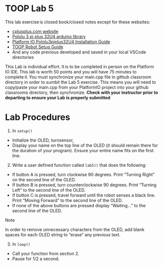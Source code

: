 # TOOP Lab 5
This lab exercise is closed book/closed notes except for these websites:
* [cplusplus.com website](https://cplusplus.com/)
* [Pololu 3 pi plus 32U4 arduino library](https://github.com/pololu/pololu-3pi-plus-32u4-arduino-library)
* [Platform IO Pololu3piplus32U4 Installation Guide](https://registry.platformio.org/libraries/pololu/Pololu3piPlus32U4/installation)
* [TOOP Robot Setup Guide](https://github.com/CGA-TOOP/PlatformIOSetup)
* And any code previous developed and saved in your local VSCode directories
  
This Lab is individual effort. It is to be completed in person on the Platform IO IDE. This lab is worth 50 points and you will have 75 minutes to complete it. You must synchronize your main.cpp file in github classroom directory in order to sumbit the Lab 5 exercise.  This means you will need to copy/paste your main.cpp from your PlatformIO project into your github classrooms directory, then synchronize.  **Check with your instructor prior to departing to ensure your Lab is properly submitted**

# Lab Procedures
1. In `setup()`
  - Initialize the OLED, turnsensor,
  - Display your name on the top line of the OLED (it should remain there for the duration of your program).  Ensure your entire name fits on the first line. 
2. Write a user defined function called `lab5()` that does the following:
  - If button A is pressed, turn clockwise 90 degrees.  Print “Turning Right” on the second line of the OLED.
  - If button B is pressed, turn counterclockwise 90 degrees. Print “Turning Left” to the second line of the OLED. 
  - If button C is pressed, travel forward until the robot senses a black line. Print “Moving Forward” to the second line of the OLED.
  - If none of the above buttons are pressed display “Waiting…” to the second line of the OLED.
    
>[!Note]
>In order to remove unnecessary characters from the OLED, add blank spaces for each OLED string to “erase” any previous text. 

3. In `loop()`
  - Call your function from section 2. 
  - Pause for 1/2 a second.

